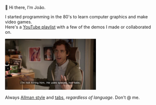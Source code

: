 👋 Hi there, I’m João.

I started programming in the 80's to learn computer graphics and make video games.  
Here's a [YouTube playlist](https://www.youtube.com/playlist?list=PLyDdqLYg5_w9uoBY1mceMZiVuBg50b_Tb) with a few of the demos I made or collaborated on.

<img src="https://github.com/joao-almgren/joao-almgren/blob/main/tabs4ever.jpg?raw=true" width=300>

Always [Allman style](https://en.wikipedia.org/wiki/Indentation_style#Allman_style) and [tabs](https://www.youtube.com/watch?v=DMmz2XXiHB0), _regardless of language_. Don't @ me.
